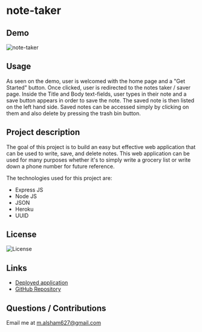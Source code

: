 # note-taker

## Demo
![note-taker](https://user-images.githubusercontent.com/73148818/101710115-1b9bfd80-3a4e-11eb-94f4-b763ce06eca9.gif)

## Usage
As seen on the demo, user is welcomed with the home page and a "Get Started" button. Once clicked, user is redirected to the notes taker / saver page. Inside the Title and Body text-fields, user types in their note and a save button appears in order to save the note. The saved note is then listed on the left hand side. Saved notes can be accessed simply by clicking on them and also delete by pressing the trash bin button. 

## Project description
The goal of this project is to build an easy but effective web application that can be used to write, save, and delete notes. This web application can be used for many purposes whether it's to simply write a grocery list or write down a phone number for future reference.

The technologies used for this project are:
- Express JS
- Node JS
- JSON
- Heroku
- UUID

## License 
 ![License](https://img.shields.io/static/v1?label=License&message=MIT&color=9cf)

## Links
- [Deployed application](https://mostafa-note-taker.herokuapp.com/)
- [GitHub Repository](https://github.com/Malsham3/note-taker)

## Questions / Contributions
Email me at m.alsham627@gmail.com
